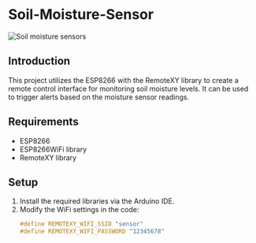 # Soil-Moisture-Sensor

![Soil moisture sensors](https://github.com/user-attachments/assets/0e114866-4ff7-47ea-9df4-eec0171d2d79)
  

## Introduction  

This project utilizes the ESP8266 with the RemoteXY library to create a remote control interface for monitoring soil moisture levels. It can be used to trigger alerts based on the moisture sensor readings.  

## Requirements  

- ESP8266  
- ESP8266WiFi library  
- RemoteXY library  

## Setup  

1. Install the required libraries via the Arduino IDE.  
2. Modify the WiFi settings in the code:  
   ```cpp  
   #define REMOTEXY_WIFI_SSID "sensor"  
   #define REMOTEXY_WIFI_PASSWORD "12345678"
